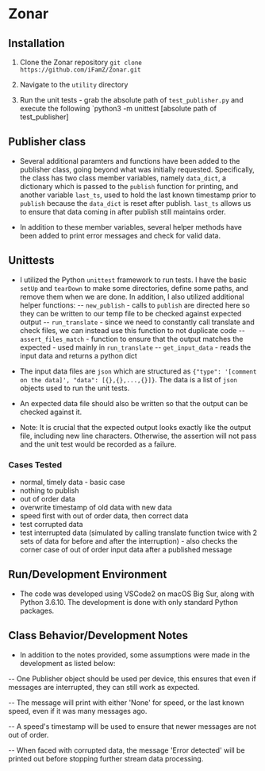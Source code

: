 # Zonar

## Installation
1. Clone the Zonar repository
`git clone https://github.com/iFamZ/Zonar.git`

3. Navigate to the `utility` directory

2. Run the unit tests - grab the absolute path of `test_publisher.py` and execute the following
`python3 -m unittest [absolute path of test_publisher]

## Publisher class
- Several additional paramters and functions have been added to the publisher class, going beyond what was initially requested. Specifically, the class has two class member variables, namely `data_dict`, a dictionary which is passed to the `publish` function for printing, and another variable `last_ts`, used to hold the last known timestamp prior to `publish` because the `data_dict` is reset after publish. `last_ts` allows us to ensure that data coming in after publish still maintains order.

- In addition to these member variables, several helper methods have been added to print error messages and check for valid data.

## Unittests
- I utilized the Python `unittest` framework to run tests. I have the basic `setUp` and `tearDown` to make some directories, define some paths, and remove them when we are done. In addition, I also utilized additional helper functions:
-- `new_publish` - calls to `publish` are directed here so they can be written to our temp file to be checked against expected output
-- `run_translate` - since we need to constantly call translate and check files, we can instead use this function to not duplicate code
-- `assert_files_match` - function to ensure that the output matches the expected - used mainly in `run_translate`
-- `get_input_data` - reads the input data and returns a python dict

- The input data files are `json` which are structured as `{"type": '[comment on the data]', "data": [{},{},...,{}]}`. The data is a list of `json` objects used to run the unit tests.
- An expected data file should also be written so that the output can be checked against it.
- Note: It is crucial that the expected output looks exactly like the output file, including new line characters. Otherwise, the assertion will not pass and the unit test would be recorded as a failure.

### Cases Tested
- normal, timely data - basic case
- nothing to publish
- out of order data
- overwrite timestamp of old data with new data
- speed first with out of order data, then correct data
- test corrupted data
- test interrupted data (simulated by calling translate function twice with 2 sets of data for before and after the interruption) - also checks the corner case of out of order input data after a published message

## Run/Development Environment
- The code was developed using VSCode2 on macOS Big Sur, along with Python 3.6.10. The development is done with only standard Python packages.

## Class Behavior/Development Notes
- In addition to the notes provided, some assumptions were made in the development as listed below:

-- One Publisher object should be used per device, this ensures that even if messages are interrupted, they can still work as expected.

-- The message will print with either 'None' for speed, or the last known speed, even if it was many messages ago.

-- A speed's timestamp will be used to ensure that newer messages are not out of order.

-- When faced with corrupted data, the message 'Error detected' will be printed out before stopping further stream data processing.